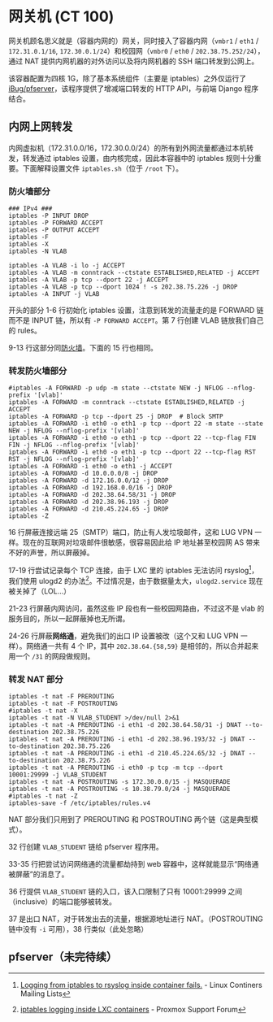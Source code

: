 # 网关机 (CT 100)

网关机顾名思义就是（容器内网的）网关，同时接入了容器内网（`vmbr1` / `eth1` / `172.31.0.1/16`, `172.30.0.1/24`）和校园网（`vmbr0` / `eth0` / `202.38.75.252/24`），通过 NAT 提供内网机器的对外访问以及将内网机器的 SSH 端口转发到公网上。

该容器配置为四核 1G，除了基本系统组件（主要是 iptables）之外仅运行了 [iBug/pfserver](https://github.com/iBug/pfserver)，该程序提供了增减端口转发的 HTTP API，与前端 Django 程序结合。

## 内网上网转发

内网虚拟机（172.31.0.0/16，172.30.0.0/24）的所有到外网流量都通过本机转发，转发通过 iptables 设置，由内核完成，因此本容器中的 iptables 规则十分重要。下面解释设置文件 `iptables.sh`（位于 `/root` 下）。

### 防火墙部分

```shell linenums="1"
### IPv4 ###
iptables -P INPUT DROP
iptables -P FORWARD ACCEPT
iptables -P OUTPUT ACCEPT
iptables -F
iptables -X
iptables -N VLAB

iptables -A VLAB -i lo -j ACCEPT
iptables -A VLAB -m conntrack --ctstate ESTABLISHED,RELATED -j ACCEPT
iptables -A VLAB -p tcp --dport 22 -j ACCEPT
iptables -A VLAB -p tcp --dport 1024 ! -s 202.38.75.226 -j DROP
iptables -A INPUT -j VLAB
```

开头的部分 1-6 行初始化 iptables 设置，注意到转发的流量走的是 FORWARD 链而不是 INPUT 链，所以有 `-P FORWARD ACCEPT`。第 7 行创建 VLAB 链放我们自己的 rules。

9-13 行这部分同[防火墙](../networking/firewall.md#explanations)。下面的 15 行也相同。

### 转发防火墙部分

```shell linenums="14"
#iptables -A FORWARD -p udp -m state --ctstate NEW -j NFLOG --nflog-prefix '[vlab]'
iptables -A FORWARD -m conntrack --ctstate ESTABLISHED,RELATED -j ACCEPT
iptables -A FORWARD -p tcp --dport 25 -j DROP  # Block SMTP
iptables -A FORWARD -i eth0 -o eth1 -p tcp --dport 22 -m state --state NEW -j NFLOG --nflog-prefix '[vlab]'
iptables -A FORWARD -i eth0 -o eth1 -p tcp --dport 22 --tcp-flag FIN FIN -j NFLOG --nflog-prefix '[vlab]'
iptables -A FORWARD -i eth0 -o eth1 -p tcp --dport 22 --tcp-flag RST RST -j NFLOG --nflog-prefix '[vlab]'
iptables -A FORWARD -i eth0 -o eth1 -j ACCEPT
iptables -A FORWARD -d 10.0.0.0/8 -j DROP
iptables -A FORWARD -d 172.16.0.0/12 -j DROP
iptables -A FORWARD -d 192.168.0.0/16 -j DROP
iptables -A FORWARD -d 202.38.64.58/31 -j DROP
iptables -A FORWARD -d 202.38.96.193 -j DROP
iptables -A FORWARD -d 210.45.224.65 -j DROP
iptables -Z
```

16 行屏蔽连接远端 25（SMTP）端口，防止有人发垃圾邮件，这和 LUG VPN 一样。现在的互联网对垃圾邮件很敏感，很容易因此给 IP 地址甚至校园网 AS 带来不好的声誉，所以屏蔽掉。

17-19 行尝试记录每个 TCP 连接，由于 LXC 里的 iptables 无法访问 rsyslog[^1]，我们使用 ulogd2 的办法[^2]。不过情况是，由于数据量太大，`ulogd2.service` 现在被关掉了（LOL...）

21-23 行屏蔽内网访问，虽然这些 IP 段也有一些校园网路由，不过这不是 vlab 的服务目的，所以一起屏蔽掉也无所谓。

24-26 行屏蔽**网络通**，避免我们的出口 IP 设置被改（这个又和 LUG VPN 一样）。网络通一共有 4 个 IP，其中 `202.38.64.{58,59}` 是相邻的，所以合并起来用一个 `/31` 的网段做规则。

### 转发 NAT 部分

```shell linenums="29"
iptables -t nat -F PREROUTING
iptables -t nat -F POSTROUTING
#iptables -t nat -X
iptables -t nat -N VLAB_STUDENT >/dev/null 2>&1
iptables -t nat -A PREROUTING -i eth1 -d 202.38.64.58/31 -j DNAT --to-destination 202.38.75.226
iptables -t nat -A PREROUTING -i eth1 -d 202.38.96.193/32 -j DNAT --to-destination 202.38.75.226
iptables -t nat -A PREROUTING -i eth1 -d 210.45.224.65/32 -j DNAT --to-destination 202.38.75.226
iptables -t nat -A PREROUTING -i eth0 -p tcp -m tcp --dport 10001:29999 -j VLAB_STUDENT
iptables -t nat -A POSTROUTING -s 172.30.0.0/15 -j MASQUERADE
iptables -t nat -A POSTROUTING -s 10.38.79.0/24 -j MASQUERADE
#iptables -t nat -Z
iptables-save -f /etc/iptables/rules.v4
```

NAT 部分我们只用到了 PREROUTING 和 POSTROUTING 两个链（这是典型模式）。

32 行创建 `VLAB_STUDENT` 链给 pfserver 程序用。

33-35 行把尝试访问网络通的流量都劫持到 web 容器中，这样就能显示“网络通被屏蔽”的消息了。

36 行提供 `VLAB_STUDENT` 链的入口，该入口限制了只有 10001:29999 之间（inclusive）的端口能够被转发。

37 是出口 NAT，对于转发出去的流量，根据源地址进行 NAT。（POSTROUTING 链中没有 `-i` 可用），38 行类似（此处忽略）

## pfserver（未完待续）


  [^1]: [Logging from iptables to rsyslog inside container fails.](https://lists.linuxcontainers.org/pipermail/lxc-users/2017-February/012852.html) - Linux Continers Mailing Lists
  [^2]: [iptables logging inside LXC containers](https://forum.proxmox.com/threads/iptables-logging-inside-lxc-containers.25594/) - Proxmox Support Forum
  
